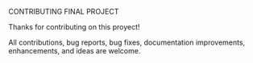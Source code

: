 CONTRIBUTING FINAL PROJECT

Thanks for contributing on this proyect!

All contributions, bug reports, bug fixes, documentation improvements, enhancements, and ideas are welcome.

